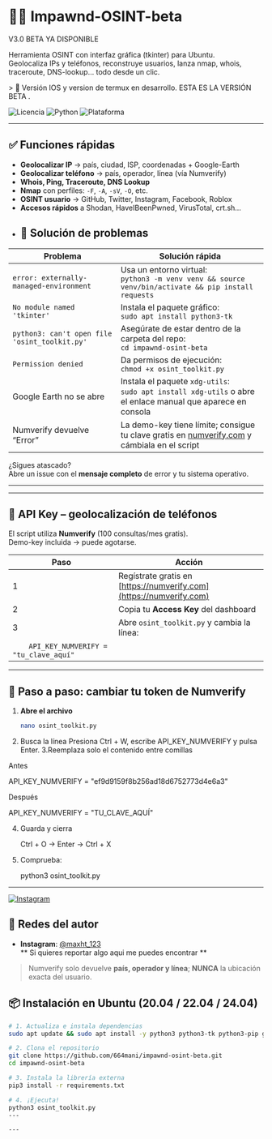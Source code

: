 # 🕵️‍♂️ Impawnd-OSINT-beta  

V3.0 BETA YA DISPONIBLE

Herramienta OSINT con interfaz gráfica (tkinter) para Ubuntu.  
Geolocaliza IPs y teléfonos, reconstruye usuarios, lanza nmap, whois, traceroute, DNS-lookup… todo desde un clic.

&gt; 🚧 Versión IOS y version de termux en desarrollo. ESTA ES LA VERSIÓN BETA .

![Licencia](https://img.shields.io/badge/licencia-MIT-green.svg)
![Python](https://img.shields.io/badge/python-3.6+-blue.svg)
![Plataforma](https://img.shields.io/badge/plataforma-Ubuntu%20%7C%20-lightgrey.svg)

---

## ✅ Funciones rápidas
- **Geolocalizar IP** → país, ciudad, ISP, coordenadas + Google-Earth  
- **Geolocalizar teléfono** → país, operador, línea (vía Numverify)  
- **Whois, Ping, Traceroute, DNS Lookup**  
- **Nmap** con perfiles: `-F`, `-A`, `-sV`, `-O`, etc.  
- **OSINT usuario** → GitHub, Twitter, Instagram, Facebook, Roblox  
- **Accesos rápidos** a Shodan, HaveIBeenPwned, VirusTotal, crt.sh…
- ## 🔧 Solución de problemas

| Problema | Solución rápida |
|---|---|
| `error: externally-managed-environment` | Usa un entorno virtual:<br>`python3 -m venv venv && source venv/bin/activate && pip install requests` |
| `No module named 'tkinter'` | Instala el paquete gráfico:<br>`sudo apt install python3-tk` |
| `python3: can't open file 'osint_toolkit.py'` | Asegúrate de estar dentro de la carpeta del repo:<br>`cd impawnd-osint-beta` |
| `Permission denied` | Da permisos de ejecución:<br>`chmod +x osint_toolkit.py` |
| Google Earth no se abre | Instala el paquete `xdg-utils`:<br>`sudo apt install xdg-utils` o abre el enlace manual que aparece en consola |
| Numverify devuelve “Error” | La demo-key tiene límite; consigue tu clave gratis en [numverify.com](https://numverify.com) y cámbiala en el script |

¿Sigues atascado?  
Abre un issue con el **mensaje completo** de error y tu sistema operativo.

---
---

## 🔑 API Key – geolocalización de teléfonos
El script utiliza **Numverify** (100 consultas/mes gratis).  
Demo-key incluida → puede agotarse.

| Paso | Acción |
|---|---|
| 1 | Regístrate gratis en [https://numverify.com](https://numverify.com) |
| 2 | Copia tu **Access Key** del dashboard |
| 3 | Abre `osint_toolkit.py` y cambia la línea:  
  `API_KEY_NUMVERIFY = "tu_clave_aquí"` |
  ---
## 📝 Paso a paso: cambiar tu token de Numverify

1. **Abre el archivo**  
   ```bash
   nano osint_toolkit.py
2. Busca la línea
  Presiona Ctrl + W, escribe
  API_KEY_NUMVERIFY
  y pulsa Enter.
3.Reemplaza solo el contenido entre comillas

  Antes

  API_KEY_NUMVERIFY = "ef9d9159f8b256ad18d6752773d4e6a3"

  Después

  API_KEY_NUMVERIFY = "TU_CLAVE_AQUÍ"

4. Guarda y cierra

    Ctrl + O → Enter → Ctrl + X
   
5. Comprueba:

   python3 osint_toolkit.py

---
[![Instagram](https://img.shields.io/badge/Instagram-%23E4405F.svg?logo=Instagram&logoColor=white)](https://instagram.com/maxht_123)
## 📲 Redes del autor
- **Instagram**: [@maxht_123](https://instagram.com/maxht_123)  
  ** Si quieres reportar algo aqui me puedes encontrar **

> Numverify solo devuelve **país, operador y línea**; **NUNCA** la ubicación exacta del usuario.
## 📦 Instalación en Ubuntu (20.04 / 22.04 / 24.04)
```bash
# 1. Actualiza e instala dependencias
sudo apt update && sudo apt install -y python3 python3-tk python3-pip git

# 2. Clona el repositorio
git clone https://github.com/664mani/impawnd-osint-beta.git
cd impawnd-osint-beta

# 3. Instala la librería externa
pip3 install -r requirements.txt

# 4. ¡Ejecuta!
python3 osint_toolkit.py
---

---

